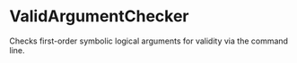 # ValidArgumentChecker
Checks first-order symbolic logical arguments for validity via the command line.
